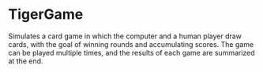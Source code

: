 # TigerGame

Simulates a card game in which the computer
and a human player draw cards, with the goal of winning
rounds and accumulating scores. The game can be played
multiple times, and the results of each game are summarized
at the end.
